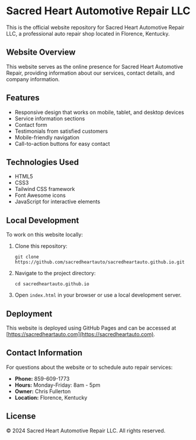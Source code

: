 # Sacred Heart Automotive Repair LLC

This is the official website repository for Sacred Heart Automotive Repair LLC, a professional auto repair shop located in Florence, Kentucky.

## Website Overview

This website serves as the online presence for Sacred Heart Automotive Repair, providing information about our services, contact details, and company information.

## Features

- Responsive design that works on mobile, tablet, and desktop devices
- Service information sections
- Contact form
- Testimonials from satisfied customers
- Mobile-friendly navigation
- Call-to-action buttons for easy contact

## Technologies Used

- HTML5
- CSS3
- Tailwind CSS framework
- Font Awesome icons
- JavaScript for interactive elements

## Local Development

To work on this website locally:

1. Clone this repository:
   ```
   git clone https://github.com/sacredheartauto/sacredheartauto.github.io.git
   ```

2. Navigate to the project directory:
   ```
   cd sacredheartauto.github.io
   ```

3. Open `index.html` in your browser or use a local development server.

## Deployment

This website is deployed using GitHub Pages and can be accessed at [https://sacredheartauto.com](https://sacredheartauto.com).

## Contact Information

For questions about the website or to schedule auto repair services:

- **Phone:** 859-609-1773
- **Hours:** Monday-Friday: 8am - 5pm
- **Owner:** Chris Fullerton
- **Location:** Florence, Kentucky

## License

© 2024 Sacred Heart Automotive Repair LLC. All rights reserved.
